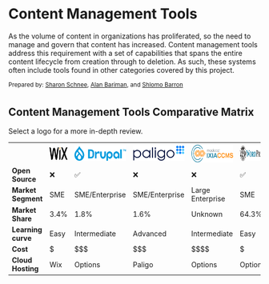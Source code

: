 # Content Management Tools

As the volume of content in organizations has proliferated, so the need to manage and govern that content has increased. Content management tools address this requirement with a set of capabilities that spans the entire content lifecycle from creation through to deletion. As such, these systems often include tools found in other categories covered by this project.<p>

<sup>Prepared by:
<a href="https://www.linkedin.com/in/sharon-schnee/">Sharon Schnee</a>, <a href="https://www.linkedin.com/in/alan-b-bari/">Alan Bariman</a>, and <a href="https://www.linkedin.com/in/sol-barron-36a07a1/">Shlomo Barron</a>  

## Content Management Tools Comparative Matrix

Select a logo for a more in-depth review.


<table>
 <tr>
	<th></th>	
   <th><a href="Wix.md"><img src='Wixlogo.png' height='25' width='70' alt="Wix review file" ></a></th> 
   <th><a href="Drupal.md"><img src='drupal.png' height='30' alt="Drupal review file" ></a></th> 
	 <th><a href="Paligo.md"><img src='paligo-logo-1.png' height='30' alt="Paligo review file" ></a></th> 
	 <th><a href="MadCap.md"><img src='ixia-logo.png' height='35' alt="MadCap IXIA review file" ></a></th> 
	 <th><a href="WordPress.md"><img src='WordPress-cropped-logo.png' height='30' alt="WordPress review file" ></a></th> 
	 <th><a href="Heretto.md"><img src='Heretto-2.png' height='20' alt="Heretto review file" ></a></th>
 </tr>
  <tr>
    <td><b>Open Source</b></td>
    <td>&#10060;</td>
    <td>&#9989;</td>
    <td>&#10060;</td>
    <td>&#10060;</td>
    <td>&#9989;</td>
    <td>&#10060;</td>
  </tr>
  <tr>
    <td><b>Market Segment</b></td>
    <td>SME</td>
    <td>SME/Enterprise</td>
    <td>SME/Enterprise</td>
    <td>Large Enterprise</td>
    <td>SME</td>
    <td>SME/Enterprise</td>
  </tr> 
 <tr>
    <td><b>Market Share</b></td>
    <td>3.4%</td>
    <td>1.8%</td>
    <td>1.6%</td>
    <td>Unknown</td>
    <td>64.3%</td>
    <td>Unknown</td>
  </tr> 
  <tr>
    <td><b>Learning curve</b></td>
    <td>Easy</td>
    <td>Intermediate</td>
    <td>Advanced</td>
    <td>Intermediate</td>
    <td>Easy</td>
    <td>Easy</td>
  </tr> 
  <tr>
    <td><b>Cost</b></td>
    <td>$</td>
    <td>$$$</td>
    <td>$$$</td>
    <td>$$$$</td>
    <td>$</td>
    <td>$$$</td>
  </tr>
  <tr>
    <td><b>Cloud Hosting</b></td>
    <td>Wix</td>
    <td>Options</td>
    <td>Paligo </td>
    <td>Options</td>
    <td>Options</td>
    <td>Options</td>
  </tr> 

</table>
